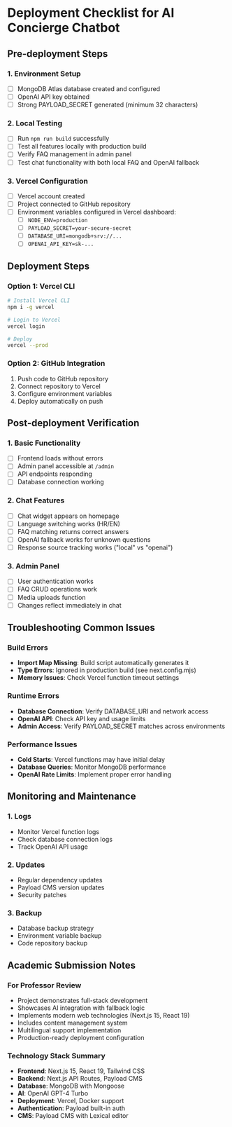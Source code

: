 # Deployment Checklist for AI Concierge Chatbot

## Pre-deployment Steps

### 1. Environment Setup

- [ ] MongoDB Atlas database created and configured
- [ ] OpenAI API key obtained
- [ ] Strong PAYLOAD_SECRET generated (minimum 32 characters)

### 2. Local Testing

- [ ] Run `npm run build` successfully
- [ ] Test all features locally with production build
- [ ] Verify FAQ management in admin panel
- [ ] Test chat functionality with both local FAQ and OpenAI fallback

### 3. Vercel Configuration

- [ ] Vercel account created
- [ ] Project connected to GitHub repository
- [ ] Environment variables configured in Vercel dashboard:
  - [ ] `NODE_ENV=production`
  - [ ] `PAYLOAD_SECRET=your-secure-secret`
  - [ ] `DATABASE_URI=mongodb+srv://...`
  - [ ] `OPENAI_API_KEY=sk-...`

## Deployment Steps

### Option 1: Vercel CLI

```bash
# Install Vercel CLI
npm i -g vercel

# Login to Vercel
vercel login

# Deploy
vercel --prod
```

### Option 2: GitHub Integration

1. Push code to GitHub repository
2. Connect repository to Vercel
3. Configure environment variables
4. Deploy automatically on push

## Post-deployment Verification

### 1. Basic Functionality

- [ ] Frontend loads without errors
- [ ] Admin panel accessible at `/admin`
- [ ] API endpoints responding
- [ ] Database connection working

### 2. Chat Features

- [ ] Chat widget appears on homepage
- [ ] Language switching works (HR/EN)
- [ ] FAQ matching returns correct answers
- [ ] OpenAI fallback works for unknown questions
- [ ] Response source tracking works ("local" vs "openai")

### 3. Admin Panel

- [ ] User authentication works
- [ ] FAQ CRUD operations work
- [ ] Media uploads function
- [ ] Changes reflect immediately in chat

## Troubleshooting Common Issues

### Build Errors

- **Import Map Missing**: Build script automatically generates it
- **Type Errors**: Ignored in production build (see next.config.mjs)
- **Memory Issues**: Check Vercel function timeout settings

### Runtime Errors

- **Database Connection**: Verify DATABASE_URI and network access
- **OpenAI API**: Check API key and usage limits
- **Admin Access**: Verify PAYLOAD_SECRET matches across environments

### Performance Issues

- **Cold Starts**: Vercel functions may have initial delay
- **Database Queries**: Monitor MongoDB performance
- **OpenAI Rate Limits**: Implement proper error handling

## Monitoring and Maintenance

### 1. Logs

- Monitor Vercel function logs
- Check database connection logs
- Track OpenAI API usage

### 2. Updates

- Regular dependency updates
- Payload CMS version updates
- Security patches

### 3. Backup

- Database backup strategy
- Environment variable backup
- Code repository backup

## Academic Submission Notes

### For Professor Review

- Project demonstrates full-stack development
- Showcases AI integration with fallback logic
- Implements modern web technologies (Next.js 15, React 19)
- Includes content management system
- Multilingual support implementation
- Production-ready deployment configuration

### Technology Stack Summary

- **Frontend**: Next.js 15, React 19, Tailwind CSS
- **Backend**: Next.js API Routes, Payload CMS
- **Database**: MongoDB with Mongoose
- **AI**: OpenAI GPT-4 Turbo
- **Deployment**: Vercel, Docker support
- **Authentication**: Payload built-in auth
- **CMS**: Payload CMS with Lexical editor
